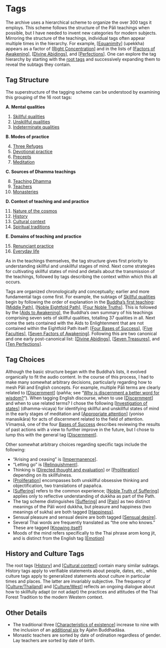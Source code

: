# Tags
The archive uses a hierarchical scheme to organize the over 300 tags it employs. This scheme follows the structure of the Pāli teachings when possible, but I have needed to invent new categories for modern subjects. Mirroring the structure of the teachings, individual tags often appear multiple times in the hierarchy. For example, [[Equanimity](../tags/equanimity.html)] (upekkha) appears as a factor of [[Right Concentration](../tags/right-concentration.html)] and in the lists of [[Factors of Awakening](../tags/factors-of-awakening.html)], [[Divine Abidings](../tags/divine-abidings.html)], and [[Perfections](../tags/perfections.html)]. One can explore the tag hierarchy by starting with the [root tags](../drilldown/tag-999.html) and successively expanding them to reveal the subtags they contain.

## Tag Structure

The superstructure of the tagging scheme can be understood by examining this grouping of the 16 root tags:

__A. Mental qualities__

1. [Skillful qualities](../drilldown/tag-000.html#0)
2. [Unskillful qualities](../drilldown/tag-172.html#172)
3. [Indeterminate qualities](../drilldown/tag-213.html#213)

 __B. Modes of practice__

4. [Three Refuges](../drilldown/tag-265.html#265)
5. [Devotional practice](../drilldown/tag-272.html#272)
6. [Precepts](../drilldown/tag-290.html#290)
7. [Meditation](../drilldown/tag-317.html#317)

 __C. Sources of Dhamma teachings__

8. [Teaching Dhamma](../drilldown/tag-389.html#389)
9. [Teachers](../drilldown/tag-425.html#425)
10. [Monasteries](../drilldown/tag-491.html#491)

 __D. Context of teaching and and practice__

11. [Nature of the cosmos](../drilldown/tag-514.html#514)
12. [History](../drilldown/tag-533.html#533)
13. [Cultural context](../drilldown/tag-543.html#543)
14. [Spiritual traditions](../drilldown/tag-560.html#560)

 __E. Domains of teaching and practice__

15. [Renunciant practice](../drilldown/tag-572.html#572)
16. [Everyday life](../drilldown/tag-639.html#639)

As in the teachings themselves, the tag structure gives first priority to understanding skillful and unskillful stages of mind. Next come strategies for cultivating skillful states of mind and details about the transmission of the teachings, followed by tags describing the context within which this all occurs.

Tags are organized chronologically and conceptually; earlier and more fundamental tags come first. For example, the subtags of [Skillful qualities](../drilldown/tag-000.html#0) begin by following the order of explanation in the [Buddha’s first teaching](https://www.abhayagiri.org/media/books/Chanting-Book-Vol-1-Web.pdf#page=110): [[Middle Path](../tags/middle-path.html)], [[Noble Eightfold Path](../tags/eightfold-path.html)], [[Four Noble Truths](../tags/four-noble-truths.html)]. This is followed by the [[Aids to Awakening](../tags/aids-to-awakening.html)], the Buddha’s own summary of his teachings comprising seven sets of skillful qualities, totalling 37 qualities in all. Next come the sets contained with the Aids to Enlightenment that are not contained within the Eightfold Path itself: [[Four Bases of Success](../tags/bases-of-success.html)], [[Five Faculties](../tags/faculties.html)], [[Seven Factors of Awakening](../tags/factors-of-awakening.html)]. Following this are two canonical and one early post-canonical list: [[Divine Abidings](../tags/divine-abidings.html)], [[Seven Treasures](../tags/treasures.html)], and [[Ten Perfections](../tags/perfections.html)]. 

## Tag Choices

Although the basic structure began with the Buddha’s lists, it evolved organically to fit the audio content. In the course of this process, I had to make many somewhat arbitrary decisions, particularly regarding how to mesh Pāli and English concepts. For example, multiple Pāli terms are clearly related to [[Discernment](../tags/discernment.html)] (pañña; see “[Why is discernment a better word for wisdom?](../events/SRD2013.html#SRD2013_S01_F03)”). When tagging English discourse, when to use [[Discernment](../tags/discernment.html)] and when to use related terms? I chose the following [[Investigation of states](../tags/investigation-of-states.html)] (dhamma-vicaya) for identifying skillful and unskillful states of mind in the early stages of meditation and [[Appropriate attention](../tags/appropriate-attention.html)] (yoniso manasikāra) for acts of discernment related to the field of attention. Vīmaṃsā, one of the four [Bases of Success](../drilldown/tag-090.html#90) describes reviewing the results of past actions with a view to further improve in the future, but I chose to lump this with the general tag [[Discernment](../tags/discernment.html)].

Other somewhat arbitrary choices regarding specific tags include the following:

 - “Arising and ceasing” is [[Impermanence](../tags/impermanence.html)].
 - “Letting go” is [[Relinquishment](../tags/relinquishment.html)].
 - Thinking is [[Directed thought and evaluation](../tags/directed-thought-and-evaluation.html)] or [[Proliferation](../tags/proliferation.html)] depending on its skillfulness.
 - [[Proliferation](../tags/proliferation.html)] encompasses both unskillful obsessive thinking and objectification, two translations of papañca.
 - [[Suffering](../tags/suffering.html)] refers to the common experience; [[Noble Truth of Suffering](../tags/noble-truth-of-suffering.html)] applies only to reflective understanding of dukkha as part of the Path.
 - The tag scheme distinguishes [[Suffering](../tags/suffering.html)] and [[Pain](../tags/pain.html)] as two distinct meanings of the Pāli word dukkha, but pleasure and happiness (two meanings of sukha) are both tagged [[Happiness](../tags/happiness.html)].
 - Sensual pleasure and sensual desire are both tagged [[Sensual desire](../tags/sensual-desire.html)].
 - Several Thai words are frequently translated as “the one who knows.” These are tagged [[Knowing itself](../tags/knowing-itself.html)]
 - Moods of the mind refers specifically to the Thai phrase arom kong jit, and is distinct from the English tag [[Emotion](../tags/emotion.html)]
## History and Culture Tags

The root tags [[History](../tags/history.html)] and [[Cultural context](../tags/cultural-context.html)] contain many similar subtags. History tags apply to verifiable statements about people, dates, etc., while culture tags apply to generalized statements about culture in particular times and places. The latter are invariably subjective. The frequency of [[Culture/Thailand](../tags/culturethailand.html)] and [[Culture/West](../tags/culturewest.html)] reflects an ongoing dialogue about how to skillfully adapt (or not adapt) the practices and attitudes of the Thai Forest Tradition to the modern Western context.

## Other Details
 - The traditional three [[Characteristics of existence](../tags/characteristics-of-existence.html)] increase to nine with the inclusion of an [additional six](https://www.abhayagiri.org/media/books/The-Island-Web-2020%20ed..pdf#page=115) by Ajahn Buddhadāsa.
 - Monastic teachers are sorted by date of ordination regardless of gender. Lay teachers are sorted by date of birth.






